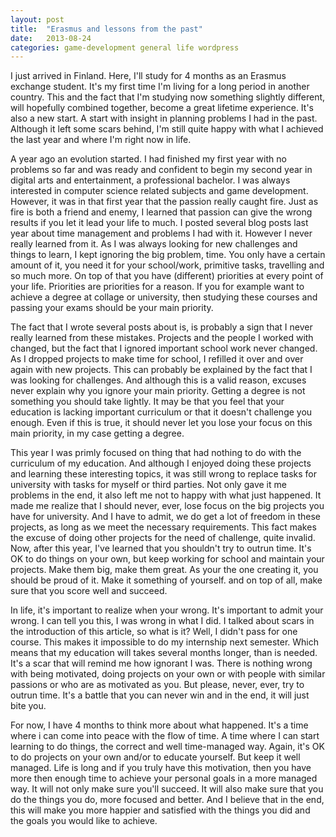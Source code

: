 ```yaml
---
layout: post
title:  "Erasmus and lessons from the past"
date:   2013-08-24
categories: game-development general life wordpress
---
```


I just arrived in Finland. Here, I'll study for 4 months as an Erasmus exchange student. It's my first time I'm living for a long period in another country. This and the fact that I'm studying now something slightly different, will hopefully combined together, become a great lifetime experience. It's also a new start. A start with insight in planning problems I had in the past. Although it left some scars behind, I'm still quite happy with what I achieved the last year and where I'm right now in life.

A year ago an evolution started. I had finished my first year with no problems so far and was ready and confident to begin my second year in digital arts and entertainment, a professional bachelor. I was always interested in computer science related subjects and game development. However, it was in that first year that the passion really caught fire. Just as fire is both a friend and enemy, I learned that passion can give the wrong results if you let it lead your life to much. I posted several blog posts last year about time management and problems I had with it. However I never really learned from it. As I was always looking for new challenges and things to learn, I kept ignoring the big problem, time. You only have a certain amount of it, you need it for your school/work, primitive tasks, travelling and so much more. On top of that you have (different) priorities at every point of your life. Priorities are priorities for a reason. If you for example want to achieve a degree at collage or university, then studying these courses and passing your exams should be your main priority.

The fact that I wrote several posts about is, is probably a sign that I never really learned from these mistakes. Projects and the people I worked with changed, but the fact that I ignored important school work never changed. As I dropped projects to make time for school, I refilled it over and over again with new projects. This can probably be explained by the fact that I was looking for challenges. And although this is a valid reason, excuses never explain why you ignore your main priority. Getting a degree is not something you should take lightly. It may be that you feel that your education is lacking important curriculum or that it doesn't challenge you enough. Even if this is true, it should never let you lose your focus on this main priority, in my case getting a degree.

This year I was primly focused on thing that had nothing to do with the curriculum of my education. And although I enjoyed doing these projects and learning these interesting topics, it was still wrong to replace tasks for university with tasks for myself or third parties. Not only gave it me problems in the end, it also left me not to happy with what just happened. It made me realize that I should never, ever, lose focus on the big projects you have for university. And I have to admit, we do get a lot of freedom in these projects, as long as we meet the necessary requirements. This fact makes the excuse of doing other projects for the need of challenge, quite invalid. Now, after this year, I've learned that you shouldn't try to outrun time. It's OK to do things on your own, but keep working for school and maintain your projects. Make them big, make them great. As your the one creating it, you should be proud of it. Make it something of yourself. and on top of all, make sure that you score well and succeed.

In life, it's important to realize when your wrong. It's important to admit your wrong. I can tell you this, I was wrong in what I did. I talked about scars in the introduction of this article, so what is it? Well, I didn't pass for one course. This makes it impossible to do my internship next semester. Which means that my education will takes several months longer, than is needed. It's a scar that will remind me how ignorant I was. There is nothing wrong with being motivated, doing projects on your own or with people with similar passions or who are as motivated as you. But please, never, ever, try to outrun time. It's a battle that you can never win and in the end, it will just bite you.

For now, I have 4 months to think more about what happened. It's a time where i can come into peace with the flow of time. A time where I can start learning to do things, the correct and well time-managed way. Again, it's OK to do projects on your own and/or to educate yourself. But keep it well managed. Life is long and if you truly have this motivation, then you have more then enough time to achieve your personal goals in a more managed way. It will not only make sure you'll succeed. It will also make sure that you do the things you do, more focused and better. And I believe that in the end, this will make you more happier and satisfied with the things you did and the goals you would like to achieve.